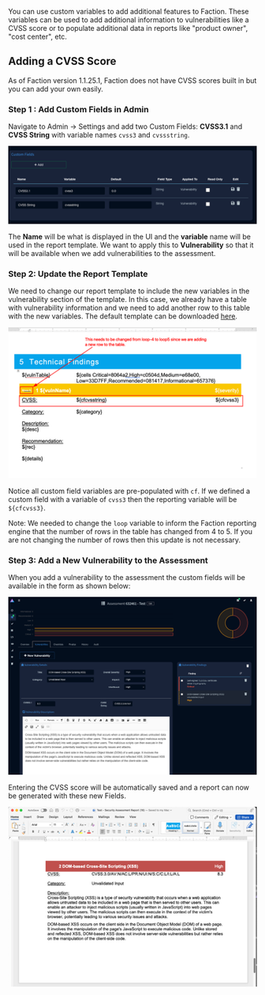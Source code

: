 You can use custom variables to add additional features to Faction. These variables can be used to add additional information to vulnerabilities like a CVSS score or to populate additional data in reports like "product owner", "cost center", etc. 

## Adding a CVSS Score 
As of Faction version 1.1.25.1, Faction does not have CVSS scores built in but you can add your own easily.  

### Step 1 : Add Custom Fields in Admin
Navigate to Admin -> Settings and add two Custom Fields: **CVSS3.1** and **CVSS String** with variable names `cvss3` and `cvssstring`.

![](files/Pasted%20image%2020240212091803.png)

The **Name** will be what is displayed in the UI and the **variable** name will be used in the report template. We want to apply this to **Vulnerability** so that it will be available when we add vulnerabilities to the assessment.

### Step 2: Update the Report Template

We need to change our report template to include the new variables in the vulnerability section of the template. In this case, we already have a table with vulnerability information and we need to add another row to this table with the new variables. The default template can be downloaded [here](https://github.com/factionsecurity/report_templates/raw/main/default-report-template.docx).

![](files/Pasted%20image%2020240212091208.png)

Notice all custom field variables are pre-populated with `cf`.  If we defined a custom field with a variable of `cvss3` then the reporting variable will be `${cfcvss3}`. 

Note: We needed to change the `loop` variable to inform the Faction reporting engine that the number of rows in the table has changed from 4 to 5. If you are not changing the number of rows then this update is not necessary. 

### Step 3: Add a New Vulnerability to the Assessment

When you add a vulnerability to the assessment the custom fields will be available in the form as shown below:

![](files/Pasted%20image%2020240212092125.png)

Entering the CVSS score will be automatically saved and a report can now be generated with these new Fields. 

![](files/Pasted%20image%2020240212092311.png)








